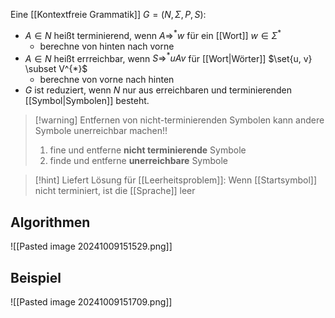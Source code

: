 Eine [[Kontextfreie Grammatik]] $G = (N, \Sigma, P, S)$:
- $A \in N$ heißt terminierend, wenn $A \Rightarrow^{*} w$ für ein [[Wort]] $w \in \Sigma^{*}$
	- berechne von hinten nach vorne
- $A \in N$ heißt errreichbar, wenn $S \Rightarrow^{*} uAv$ für [[Wort|Wörter]]  $\set{u, v} \subset V^{*}$
	- berechne von vorne nach hinten
- $G$ ist reduziert, wenn $N$ nur aus erreichbaren und terminierenden [[Symbol|Symbolen]] besteht.

> [!warning] Entfernen von nicht-terminierenden Symbolen kann andere Symbole unerreichbar machen!!
> 1. fine und entferne **nicht terminierende** Symbole
> 2. finde und entferne **unerreichbare** Symbole

> [!hint] Liefert Lösung für [[Leerheitsproblem]]: Wenn [[Startsymbol]] nicht terminiert, ist die [[Sprache]] leer
## Algorithmen
![[Pasted image 20241009151529.png]]

## Beispiel
![[Pasted image 20241009151709.png]]
